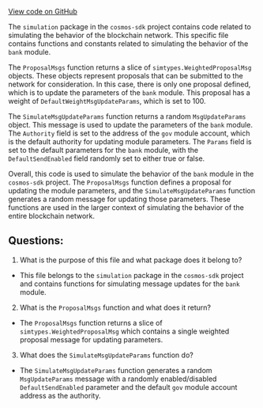 [View code on GitHub](https://github.com/cosmos/cosmos-sdk.git/x/bank/simulation/proposals.go)

The `simulation` package in the `cosmos-sdk` project contains code related to simulating the behavior of the blockchain network. This specific file contains functions and constants related to simulating the behavior of the `bank` module.

The `ProposalMsgs` function returns a slice of `simtypes.WeightedProposalMsg` objects. These objects represent proposals that can be submitted to the network for consideration. In this case, there is only one proposal defined, which is to update the parameters of the `bank` module. This proposal has a weight of `DefaultWeightMsgUpdateParams`, which is set to 100.

The `SimulateMsgUpdateParams` function returns a random `MsgUpdateParams` object. This message is used to update the parameters of the `bank` module. The `Authority` field is set to the address of the `gov` module account, which is the default authority for updating module parameters. The `Params` field is set to the default parameters for the `bank` module, with the `DefaultSendEnabled` field randomly set to either true or false.

Overall, this code is used to simulate the behavior of the `bank` module in the `cosmos-sdk` project. The `ProposalMsgs` function defines a proposal for updating the module parameters, and the `SimulateMsgUpdateParams` function generates a random message for updating those parameters. These functions are used in the larger context of simulating the behavior of the entire blockchain network.
## Questions: 
 1. What is the purpose of this file and what package does it belong to?
- This file belongs to the `simulation` package in the `cosmos-sdk` project and contains functions for simulating message updates for the `bank` module.
2. What is the `ProposalMsgs` function and what does it return?
- The `ProposalMsgs` function returns a slice of `simtypes.WeightedProposalMsg` which contains a single weighted proposal message for updating parameters.
3. What does the `SimulateMsgUpdateParams` function do?
- The `SimulateMsgUpdateParams` function generates a random `MsgUpdateParams` message with a randomly enabled/disabled `DefaultSendEnabled` parameter and the default `gov` module account address as the authority.